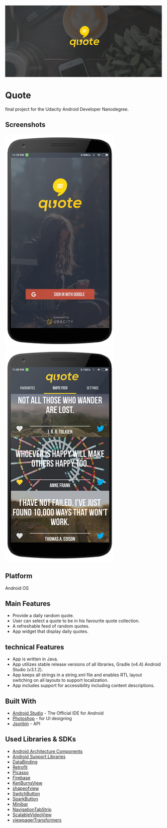 ![Image](screenshots/Untitled-1.png)

# Quote
final project for the Udacity Android Developer Nanodegree.

## Screenshots
![Image](screenshots/splash1.png) ![Image](screenshots/mains.png)

## Platform
Android OS
## Main Features 
* Provide a daily random quote.
* User can select a quote to be in his favourite quote collection.
* A refreshable feed of random quotes.
* App widget that display daily quotes. 
## technical Features 
* App is written in Java.
* App utilizes stable release versions of all libraries, Gradle (v4.4) Android Studio  (v3.1.2).
* App keeps all strings in a string.xml file and enables RTL layout switching on all layouts to support localization.
* App includes support for accessibility including content descriptions.

## Built With
* [Android Studio](https://developer.android.com/studio/index.html) - The Official IDE for Android
* [Photoshop](https://www.photoshop.com/) - for UI designing
* [Jsonbin](https://jsonbin.io/) - API

## Used Libraries & SDKs
* [Android Architecture Components](https://developer.android.com/topic/libraries/architecture/)
* [Android Support Libraries](https://developer.android.com/topic/libraries/support-library/packages.html)
* [DataBinding](https://developer.android.com/topic/libraries/data-binding/index.html)
* [Retrofit](https://square.github.io/retrofit/)
* [Picasso](http://square.github.io/picasso/)
* [Firebase](https://firebase.google.com/)
* [KenBurnsView](https://github.com/flavioarfaria/KenBurnsView)
* [shapeofview](https://github.com/florent37/ShapeOfView)
* [SwitchButton](https://github.com/KingJA/SwitchButton)
* [SparkButton](https://github.com/varunest/SparkButton)
* [Minibar](https://github.com/mayuroks/minibar)
* [NavigationTabStrip](https://github.com/Devlight/NavigationTabStrip)
* [ScalableVideoView](https://github.com/yqritc/Android-ScalableVideoView)
* [viewpagerTransformers](https://github.com/geftimov/android-viewpager-transformers)
